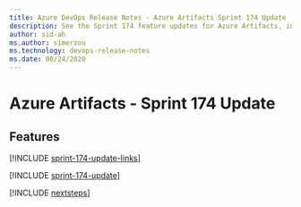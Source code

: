 ```yaml
---
title: Azure DevOps Release Notes - Azure Artifacts Sprint 174 Update
description: See the Sprint 174 feature updates for Azure Artifacts, including next steps.
author: sid-ah
ms.author: simerzou
ms.technology: devops-release-notes
ms.date: 08/24/2020
---
```


# Azure Artifacts - Sprint 174 Update

## Features

[!INCLUDE [sprint-174-update-links](../includes/artifacts/sprint-174-update-links.md)]

[!INCLUDE [sprint-174-update](../includes/artifacts/sprint-174-update.md)]

[!INCLUDE [nextsteps](../includes/nextsteps.md)]